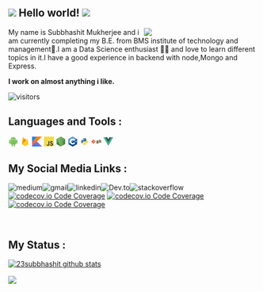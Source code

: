 ## <img src="https://github.com/abhishekapk/abhishekapk/blob/master/Assests/Hi.gif" width="29px"> Hello world!&nbsp;<img src="https://github.com/abhishekapk/abhishekapk/blob/master/Assests/Earth.gif" width="24px">


<img align='right' src="https://media.giphy.com/media/M9gbBd9nbDrOTu1Mqx/giphy.gif" width="230">
My name is Subbhashit Mukherjee and i am currently completing my B.E. from BMS institute of technology and management🚀.I am a Data Science enthusiast 👨‍💻 and love to learn different topics in it.I have a good experience in backend with node,Mongo and Express.

**I work on almost anything i like.**




![visitors](https://komarev.com/ghpvc/?username=23subbhashit)

## **Languages and Tools :**
<code><img height="20" src="https://raw.githubusercontent.com/github/explore/80688e429a7d4ef2fca1e82350fe8e3517d3494d/topics/android/android.png"></code>
<code><img height="20" src="https://raw.githubusercontent.com/github/explore/80688e429a7d4ef2fca1e82350fe8e3517d3494d/topics/firebase/firebase.png"></code>
<code><img height="20" src="https://raw.githubusercontent.com/github/explore/80688e429a7d4ef2fca1e82350fe8e3517d3494d/topics/kotlin/kotlin.png"></code>
<code><img height="20" src="https://raw.githubusercontent.com/github/explore/80688e429a7d4ef2fca1e82350fe8e3517d3494d/topics/javascript/javascript.png"></code>
<code><img height="20" src="https://raw.githubusercontent.com/github/explore/80688e429a7d4ef2fca1e82350fe8e3517d3494d/topics/nodejs/nodejs.png"></code>
<code><img height="20" src="https://raw.githubusercontent.com/github/explore/80688e429a7d4ef2fca1e82350fe8e3517d3494d/topics/cpp/cpp.png"></code>
<code><img height="20" src="https://raw.githubusercontent.com/github/explore/80688e429a7d4ef2fca1e82350fe8e3517d3494d/topics/python/python.png"></code>
<code><img height="20" src="https://raw.githubusercontent.com/github/explore/80688e429a7d4ef2fca1e82350fe8e3517d3494d/topics/git/git.png"></code>
<code><img height="20" src="https://raw.githubusercontent.com/github/explore/80688e429a7d4ef2fca1e82350fe8e3517d3494d/topics/vue/vue.png"></code>

## **My Social Media Links :**
[<img align="left" alt="medium" src="https://img.shields.io/badge/twitter-%231DA1F2.svg?&style=for-the-badge&logo=twitter&logoColor=white" />](https://twitter.com/SMukhkherjee)
[<img align="left" alt="gmail" src="https://img.shields.io/badge/gmail-D14836?&style=for-the-badge&logo=gmail&logoColor=white" />](mailto:subbhashitmukherjee@gmail.com)
[<img align="left" alt="linkedin" src="https://img.shields.io/badge/linkedin-%230077B5.svg?&style=for-the-badge&logo=linkedin&logoColor=white" />](https://www.linkedin.com/in/subbhashit-mukherjee-71849a148/)
[<img align="left" alt="Dev.to" src="https://img.shields.io/badge/DEV.TO-%230A0A0A.svg?&style=for-the-badge&logo=dev.to&logoColor=white" />](https://dev.to/23subbhashit)
[<img align="left" alt="stackoverflow" src="https://img.shields.io/badge/stack%20overflow-FE7A16?logo=stack-overflow&logoColor=white&style=for-the-badge" />](https://stackoverflow.com/users/12216929/subbhashit-mukherjee)
[![codecov.io Code Coverage](https://img.shields.io/static/v1?label=Hackerearth&message=Profile&color=green)](https://www.hackerearth.com/@subbhashit1)
[![codecov.io Code Coverage](https://img.shields.io/static/v1?label=HackerRank&message=Profile&color=black)](https://www.hackerrank.com/subbhashitmukhe1)
[![codecov.io Code Coverage](https://img.shields.io/static/v1?label=Codechef&message=Profile&color=orange)](https://www.codechef.com/users/subbhahsit)


<br/>



## **My Status :**
[![23subbhashit github stats](https://github-readme-stats.vercel.app/api?username=23subbhashit&show_icons=true&title_color=fff&icon_color=79ff97&text_color=9f9f9f&bg_color=151515)](https://github.com/anuraghazra/github-readme-stats)

<a href="https://github.com/23subbhashit/github-readme-stats">
  <!-- Change the `github-readme-stats.anuraghazra1.vercel.app` to `github-readme-stats.vercel.app`  -->
  <img align="center" src="https://github-readme-stats.vercel.app/api/top-langs/?username=23subbhashit&theme=radical&hide=glsl,python" />
</a>



